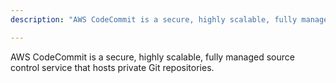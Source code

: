 ```yaml
---
description: "AWS CodeCommit is a secure, highly scalable, fully managed source control service that hosts private Git repositories."

---
```

AWS CodeCommit is a secure, highly scalable, fully managed source control service that hosts private Git repositories.
